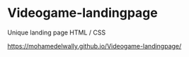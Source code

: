 # Videogame-landingpage
Unique landing page HTML / CSS 

https://mohamedelwally.github.io/Videogame-landingpage/
